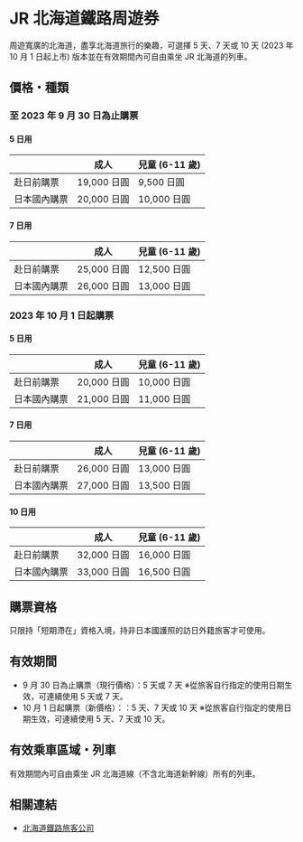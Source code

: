 # JR 北海道鐵路周遊券

周遊寬廣的北海道，盡享北海道旅行的樂趣，可選擇 5 天、7 天或 10 天 (2023 年 10 月 1 日起上市) 版本並在有效期間內可自由乘坐 JR 北海道的列車。

## 價格・種類

### 至 2023 年 9 月 30 日為止購票

#### 5 日用

|              | 成人       | 兒童 (6-11 歲) |
| ------------ | ---------- | ------------ |
| 赴日前購票   | 19,000 日圓 | 9,500 日圓    |
| 日本國內購票 | 20,000 日圓 | 10,000 日圓   |

#### 7 日用

|              | 成人       | 兒童 (6-11 歲) |
| ------------ | ---------- | ------------ |
| 赴日前購票   | 25,000 日圓 | 12,500 日圓   |
| 日本國內購票 | 26,000 日圓 | 13,000 日圓   |

### 2023 年 10 月 1 日起購票

#### 5 日用

|              | 成人       | 兒童 (6-11 歲) |
| ------------ | ---------- | ------------ |
| 赴日前購票   | 20,000 日圓 | 10,000 日圓   |
| 日本國內購票 | 21,000 日圓 | 11,000 日圓   |

#### 7 日用

|              | 成人       | 兒童 (6-11 歲) |
| ------------ | ---------- | ------------ |
| 赴日前購票   | 26,000 日圓 | 13,000 日圓   |
| 日本國內購票 | 27,000 日圓 | 13,500 日圓   |

#### 10 日用

|              | 成人       | 兒童 (6-11 歲) |
| ------------ | ---------- | ------------ |
| 赴日前購票   | 32,000 日圓 | 16,000 日圓   |
| 日本國內購票 | 33,000 日圓 | 16,500 日圓   |

## 購票資格

只限持「短期滯在」資格入境，持非日本國護照的訪日外籍旅客才可使用。

## 有效期間

- 9 月 30 日為止購票（現行價格）：5 天或 7 天 ※從旅客自行指定的使用日期生效，可連續使用 5 天或 7 天。
- 10 月 1 日起購票（新價格）：：5 天、7 天或 10 天 ※從旅客自行指定的使用日期生效，可連續使用 5 天、7 天或 10 天。

## 有效乘車區域・列車

有效期間內可自由乘坐 JR 北海道線（不含北海道新幹線）所有的列車。

## 相關連結

- [北海道鐵路旅客公司](https://www.jrhokkaido.co.jp/global/chinese/ticket/railpass/index.html#hrp)
